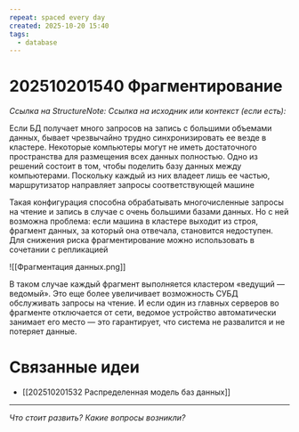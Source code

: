 ```yaml
---
repeat: spaced every day
created: 2025-10-20 15:40
tags:
  - database
---
```

# 202510201540 Фрагментирование

*Ссылка на StructureNote:*
*Ссылка на исходник или контекст (если есть):*

Если БД получает много запросов на запись с большими объемами данных, бывает чрезвычайно трудно синхронизировать ее везде в кластере. Некоторые компьютеры могут не иметь достаточного пространства для размещения всех данных полностью. Одно из решений состоит в том, чтобы поделить базу данных между компьютерами. Поскольку каждый из них владеет лишь ее частью, маршрутизатор направляет запросы соответствующей машине

Такая конфигурация способна обрабатывать многочисленные запросы на чтение и запись в случае с очень большими базами данных. Но с ней возможна проблема: если машина в кластере выходит из строя, фрагмент данных, за который она отвечала, становится недоступен. Для снижения риска фрагментирование можно использовать в сочетании с репликацией

![[Фрагментация данных.png]]

В таком случае каждый фрагмент выполняется кластером «ведущий — ведомый». Это еще более увеличивает возможность СУБД обслуживать запросы на чтение. И если один из главных серверов во фрагменте отключается от сети, ведомое устройство автоматически занимает его место — это гарантирует, что система не развалится и не потеряет данные.

# Связанные идеи

- [[202510201532 Распределенная модель баз данных]]

---

*Что стоит развить? Какие вопросы возникли?*
